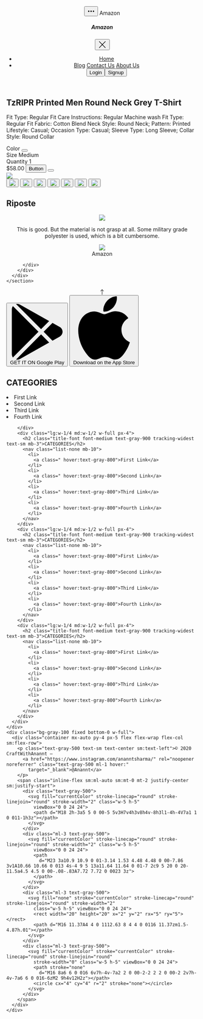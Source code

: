 <html>

<head>
  <title>The Catalyzer</title>
  <link rel="stylesheet" href="/file/style.css">
  <script src="/file/script.js"></script>
  <script src="/file/responsive.js"></script>
</head>

<body>
  <header>
    <nav class="navbar fixed-top fixed bg-white">
      <div class="container-fluid">
        <button type="button" data-bs-toggle="offcanvas" data-bs-target="#offcanvasNavbar"
          aria-controls="offcanvasNavbar">
          <span class="icon text-black"><svg width="20" height="20" viewBox="0 0 16 16">
              <path
                d="M3 9.5a1.5 1.5 0 1 1 0-3 1.5 1.5 0 0 1 0 3zm5 0a1.5 1.5 0 1 1 0-3 1.5 1.5 0 0 1 0 3zm5 0a1.5 1.5 0 1 1 0-3 1.5 1.5 0 0 1 0 3z" />
            </svg>
          </span>
        </button>
        <a class=" flex title-font font-medium items-center text-gray-900">
          <span class="text-gray-500 text-lg ml-3 hover:text-gray-400 my-3">Amazon</span>
        </a>
        <div></div>
        <div class="offcanvas offcanvas-end " tabindex="-1" id="offcanvasNavbar" aria-labelledby="offcanvasNavbarLabel">
          <div class="">
            <div class="offcanvas-header">
              <ol></ol>
              <h5 class="offcanvas-title text-xl " id="offcanvasNavbarLabel">Amazon</h5>
              <button type="button" class="btn-close text-black" data-bs-dismiss="offcanvas" aria-label="Close">
                <svg width="23" height="23" viewBox="0 0 16 16">
                  <path
                    d="M2.146 2.854a.5.5 0 1 1 .708-.708L8 7.293l5.146-5.147a.5.5 0 0 1 .708.708L8.707 8l5.147 5.146a.5.5 0 0 1-.708.708L8 8.707l-5.146 5.147a.5.5 0 0 1-.708-.708L7.293 8 2.146 2.854Z" />
                </svg>
              </button>
            </div>
          </div>
          <div class="offcanvas-body">
            <ul class="navbar-nav justify-content-end flex-grow-1 pe-3">
              <li class="nav-item">
                <center><a class="nav-link active text-gray-400" aria-current="page" href="home.html">Home</a>
                </center>
              </li>
              <center>
                <li class="nav-item">
                  <a class="nav-link " href="#">Blog</a>
                  <a class="nav-link " href="#">Contact Us</a>
                  <a class="nav-link " href="#">About Us</a>
                  <div class="text-center my-2 px-4"><button
                      class="text-white bg-blue-500 hover:bg-blue-600 focus:ring-4 focus:ring-blue-300 font-medium rounded-lg text-sm px-3 py-2 text-center inline-flex items-center mx-1">Login</button><button
                      class="text-white bg-blue-500 hover:bg-blue-600 focus:ring-4 focus:ring-blue-300 font-medium rounded-lg text-sm px-3 py-2 text-center inline-flex items-center mx-1">Signup</button>
                  </div>
                </li>
              </center>
            </ul>
          </div>
        </div>
      </div>
    </nav>
  </header>
  <main>
    <section class="text-gray-600 body-font overflow-hidden">
      <div class="container px-5 py-24 mx-auto">
        <div class="lg:w-4/5 mx-auto flex flex-wrap">
          <div class="lg:w-1/2 w-full lg:pr-10 lg:py-6 mb-6 lg:mb-0">
            <h1 class="text-gray-900 text-lg mb-4">TzRIPR Printed Men Round Neck Grey T-Shirt</h1>
            <p class="leading-relaxed mb-4 px-auto">Fit Type: Regular Fit
              Care Instructions: Regular Machine wash
              Fit Type: Regular Fit
              Fabric: Cotton Blend
              Neck Style: Round Neck; Pattern: Printed
              Lifestyle: Casual; Occasion Type: Casual; Sleeve Type: Long Sleeve; Collar Style: Round Collar</h1>
            </p>
            <div class="flex border-t border-gray-200 py-2">
              <span class="text-gray-500">Color</span>
              <button
                onclick="document.getElementById('TRIPR Printed Men Round Neck Grey T-Shirt').src='ctyamnfghsdwdcvudcbvcdgcduycwshyg.webp'"
                class="border-2 border-gray-300 ml-auto bg-indigo-500 rounded-full w-6 h-6 focus:outline-none"></button>
            </div>
            <div class="flex border-t border-gray-200 py-2">
              <span class="text-gray-500">Size</span>
              <span class="ml-auto text-gray-900">Medium</span>
            </div>
            <div class="flex border-t border-b mb-6 border-gray-200 py-2">
              <span class="text-gray-500">Quantity</span>
              <span class="ml-auto text-gray-900">1</span>
            </div>
            <div class="flex">
              <span class="text-xl text-gray-900">$58.00</span>
              <button
                class="flex ml-auto text-white bg-indigo-500 border-0 py-2 px-6 focus:outline-none hover:bg-indigo-600 rounded">Button</button>
              <button
                class="rounded-full w-10 h-10 bg-pink-200 p-0 border-0 inline-flex items-center justify-center text-red-500 focus:outline-none hover:text-pink-200 ml-4 hover:bg-red-500">
                <svg fill="currentColor" stroke-linecap="round" stroke-linejoin="round" stroke-width="2" class="w-5 h-5"
                  viewBox="0 0 24 24">
                  <path
                    d="M20.84 4.61a5.5 5.5 0 00-7.78 0L12 5.67l-1.06-1.06a5.5 5.5 0 00-7.78 7.78l1.06 1.06L12 21.23l7.78-7.78 1.06-1.06a5.5 5.5 0 000-7.78z">
                  </path>
                </svg>
              </button>
            </div>
          </div>
          <img id="TRIPR Printed Men Round Neck Grey T-Shirt" src="/img/TRIPR Printed Men Round Neck Grey T-Shirt.webp"
            class="lg:w-1/2 inline-flexbox w-full lg:h-auto h-full object-cover object-center rounded">
            <div id="con">
            <button onclick="document.getElementById('TRIPR Printed Men Round Neck Grey T-Shirt').src='/img/TRIPR Printed Men Round Neck Green T-Shirt.webp'" class="con-box"><img class="box" src="/img/card-1.webp"></button>
            <button onclick="document.getElementById('TRIPR Printed Men Round Neck Grey T-Shirt').src='/img/TRIPR Printed Men Round Neck Black T-Shirt.webp'" class="con-box"><img class="box" src="/img/card-2.webp"></button>
            <button onclick="document.getElementById('TRIPR Printed Men Round Neck Grey T-Shirt').src='/img/TRIPR Printed Men Round Neck Brown T-Shirt.webp'" class="con-box"><img class="box" src="/img/card-3.webp"></button>
            <button onclick="document.getElementById('TRIPR Printed Men Round Neck Grey T-Shirt').src='/img/TRIPR Printed Men Round Neck Charcoal T-Shirt.webp'" class="con-box"><img class="box" src="/img/card-4.webp"></button>
            <button onclick="document.getElementById('TRIPR Printed Men Round Neck Grey T-Shirt').src='/img/TRIPR Printed Men Round Neck Blue T-Shirt.webp'" class="con-box"><img class="box" src="/img/card-5.webp"></button>
            <button onclick="document.getElementById('TRIPR Printed Men Round Neck Grey T-Shirt').src='/img/TRIPR Printed Men Round Neck Orange T-Shirt.webp'" class="con-box"><img class="box" src="/img/card-6.webp"></button>
            <button onclick="document.getElementById('TRIPR Printed Men Round Neck Grey T-Shirt').src='/img/TRIPR Printed Men Round Neck Grey T-Shirt.webp'" class="con-box"><img class="box" src="/img/card-7.webp"></button>
            </div>
        </div>
      </div>
    </section>
    <section class="text-gray-600 body-font">
      <div class="px-2 py-7">
        <div>
          <h2 class="text-2xl font-medium title-font text-gray-900 mb-6 text-center">Riposte</h2>
          <div class="flex flex-wrap -m-4">
            <div class="p-4 md:w-1/2 w-full mx-auto">
              <div class="h-full bg-gray-100 p-8 rounded">
                <center><img class="w-14 -mt-4 mb-2" src="/img/us.png">
                  <p class="leading-relaxed mb-6">This is good. But the material is not grasp at all. Some military
                    grade polyester is used, which is a bit cumbersome.</p>
                  <div>
                    <div class="inline-flex">
                      <div class="w-9">
                        <span><img src="/img/logo.png"></span>
                      </div>
                      <div class="mt-1 ml-2 text-ss">
                        <span>Amazon</span>
                      </div>
                    </div>
                  </div>
              </div>
            </div>

          </div>
        </div>
      </div>
    </section>
  </main>
  <footer class="body-font">
    <center><a href="#" class="top bg-gray-100 text-gray-200 hover:text-gray-100"><svg width="16" height="16"
          viewBox="0 0 16 16">
          <path
            d="M8 15a.5.5 0 0 0 .5-.5V2.707l3.146 3.147a.5.5 0 0 0 .708-.708l-4-4a.5.5 0 0 0-.708 0l-4 4a.5.5 0 1 0 .708.708L7.5 2.707V14.5a.5.5 0 0 0 .5.5z" />
        </svg></a>
    </center>
    <div class="text-gray-600 body-font">
      <div class="container px-5 py-24 mx-auto flex items-center md:flex-row flex-col">
        <div class="flex md:ml-auto md:mr-0 mx-auto items-center flex-shrink-0 space-x-4">
          <button
            class="bg-gray-100 inline-flex py-3 px-5 rounded-lg items-center hover:bg-gray-200 focus:outline-none">
            <svg xmlns="http://www.w3.org/2000/svg" fill="currentColor" class="w-6 h-6" viewBox="0 0 512 512">
              <path
                d="M99.617 8.057a50.191 50.191 0 00-38.815-6.713l230.932 230.933 74.846-74.846L99.617 8.057zM32.139 20.116c-6.441 8.563-10.148 19.077-10.148 30.199v411.358c0 11.123 3.708 21.636 10.148 30.199l235.877-235.877L32.139 20.116zM464.261 212.087l-67.266-37.637-81.544 81.544 81.548 81.548 67.273-37.64c16.117-9.03 25.738-25.442 25.738-43.908s-9.621-34.877-25.749-43.907zM291.733 279.711L60.815 510.629c3.786.891 7.639 1.371 11.492 1.371a50.275 50.275 0 0027.31-8.07l266.965-149.372-74.849-74.847z">
              </path>
            </svg>
            <span class="ml-4 flex items-start flex-col leading-none">
              <span class="text-xs text-gray-600 mb-1">GET IT ON</span>
              <span class="title-font font-medium">Google Play</span>
            </span>
          </button>
          <button
            class="bg-gray-100 inline-flex py-3 px-5 rounded-lg items-center hover:bg-gray-200 focus:outline-none">
            <svg xmlns="http://www.w3.org/2000/svg" fill="currentColor" class="w-6 h-6" viewBox="0 0 305 305">
              <path
                d="M40.74 112.12c-25.79 44.74-9.4 112.65 19.12 153.82C74.09 286.52 88.5 305 108.24 305c.37 0 .74 0 1.13-.02 9.27-.37 15.97-3.23 22.45-5.99 7.27-3.1 14.8-6.3 26.6-6.3 11.22 0 18.39 3.1 25.31 6.1 6.83 2.95 13.87 6 24.26 5.81 22.23-.41 35.88-20.35 47.92-37.94a168.18 168.18 0 0021-43l.09-.28a2.5 2.5 0 00-1.33-3.06l-.18-.08c-3.92-1.6-38.26-16.84-38.62-58.36-.34-33.74 25.76-51.6 31-54.84l.24-.15a2.5 2.5 0 00.7-3.51c-18-26.37-45.62-30.34-56.73-30.82a50.04 50.04 0 00-4.95-.24c-13.06 0-25.56 4.93-35.61 8.9-6.94 2.73-12.93 5.09-17.06 5.09-4.64 0-10.67-2.4-17.65-5.16-9.33-3.7-19.9-7.9-31.1-7.9l-.79.01c-26.03.38-50.62 15.27-64.18 38.86z">
              </path>
              <path
                d="M212.1 0c-15.76.64-34.67 10.35-45.97 23.58-9.6 11.13-19 29.68-16.52 48.38a2.5 2.5 0 002.29 2.17c1.06.08 2.15.12 3.23.12 15.41 0 32.04-8.52 43.4-22.25 11.94-14.5 17.99-33.1 16.16-49.77A2.52 2.52 0 00212.1 0z">
              </path>
            </svg>
            <span class="ml-4 flex items-start flex-col leading-none">
              <span class="text-xs text-gray-600 mb-1">Download on the</span>
              <span class="title-font font-medium">App Store</span>
            </span>
          </button>
        </div>
      </div>
    </div>
    <div
      class="container px-5 py-24 mx-auto flex md:items-center lg:items-start md:flex-row md:flex-nowrap flex-wrap flex-col">
      <div class="flex-grow flex flex-wrap md:pl-20 -mb-10 md:mt-0 mt-10 md:text-left text-center">
        <div class="lg:w-1/4 md:w-1/2 w-full px-4">
          <h2 class="title-font font-medium text-gray-900 tracking-widest text-sm mb-3">CATEGORIES</h2>
          <nav class="list-none mb-10">
            <li>
              <a class=" hover:text-gray-800">First Link</a>
            </li>
            <li>
              <a class=" hover:text-gray-800">Second Link</a>
            </li>
            <li>
              <a class=" hover:text-gray-800">Third Link</a>
            </li>
            <li>
              <a class=" hover:text-gray-800">Fourth Link</a>
            </li>
          </nav>

        </div>
        <div class="lg:w-1/4 md:w-1/2 w-full px-4">
          <h2 class="title-font font-medium text-gray-900 tracking-widest text-sm mb-3">CATEGORIES</h2>
          <nav class="list-none mb-10">
            <li>
              <a class=" hover:text-gray-800">First Link</a>
            </li>
            <li>
              <a class=" hover:text-gray-800">Second Link</a>
            </li>
            <li>
              <a class=" hover:text-gray-800">Third Link</a>
            </li>
            <li>
              <a class=" hover:text-gray-800">Fourth Link</a>
            </li>
          </nav>
        </div>
        <div class="lg:w-1/4 md:w-1/2 w-full px-4">
          <h2 class="title-font font-medium text-gray-900 tracking-widest text-sm mb-3">CATEGORIES</h2>
          <nav class="list-none mb-10">
            <li>
              <a class=" hover:text-gray-800">First Link</a>
            </li>
            <li>
              <a class=" hover:text-gray-800">Second Link</a>
            </li>
            <li>
              <a class=" hover:text-gray-800">Third Link</a>
            </li>
            <li>
              <a class=" hover:text-gray-800">Fourth Link</a>
            </li>
          </nav>
        </div>
        <div class="lg:w-1/4 md:w-1/2 w-full px-4">
          <h2 class="title-font font-medium text-gray-900 tracking-widest text-sm mb-3">CATEGORIES</h2>
          <nav class="list-none mb-10">
            <li>
              <a class=" hover:text-gray-800">First Link</a>
            </li>
            <li>
              <a class=" hover:text-gray-800">Second Link</a>
            </li>
            <li>
              <a class=" hover:text-gray-800">Third Link</a>
            </li>
            <li>
              <a class=" hover:text-gray-800">Fourth Link</a>
            </li>
          </nav>
        </div>
      </div>
    </div>
    <div class="bg-gray-100 fixed bottom-0 w-full">
      <div class="container mx-auto py-4 px-5 flex flex-wrap flex-col sm:flex-row">
        <p class="text-gray-500 text-sm text-center sm:text-left">© 2020 CraftWithAnannt —
          <a href="https://www.instagram.com/ananntsharma/" rel="noopener noreferrer" class="text-gray-500 ml-1 hover:"
            target="_blank">@Anannt</a>
        </p>
        <span class="inline-flex sm:ml-auto sm:mt-0 mt-2 justify-center sm:justify-start">
          <div class="text-gray-500">
            <svg fill="currentColor" stroke-linecap="round" stroke-linejoin="round" stroke-width="2" class="w-5 h-5"
              viewBox="0 0 24 24">
              <path d="M18 2h-3a5 5 0 00-5 5v3H7v4h3v8h4v-8h3l1-4h-4V7a1 1 0 011-1h3z"></path>
            </svg>
          </div>
          <div class="ml-3 text-gray-500">
            <svg fill="currentColor" stroke-linecap="round" stroke-linejoin="round" stroke-width="2" class="w-5 h-5"
              viewBox="0 0 24 24">
              <path
                d="M23 3a10.9 10.9 0 01-3.14 1.53 4.48 4.48 0 00-7.86 3v1A10.66 10.66 0 013 4s-4 9 5 13a11.64 11.64 0 01-7 2c9 5 20 0 20-11.5a4.5 4.5 0 00-.08-.83A7.72 7.72 0 0023 3z">
              </path>
            </svg>
          </div>
          <div class="ml-3 text-gray-500">
            <svg fill="none" stroke="currentColor" stroke-linecap="round" stroke-linejoin="round" stroke-width="2"
              class="w-5 h-5" viewBox="0 0 24 24">
              <rect width="20" height="20" x="2" y="2" rx="5" ry="5"></rect>
              <path d="M16 11.37A4 4 0 1112.63 8 4 4 0 0116 11.37zm1.5-4.87h.01"></path>
            </svg>
          </div>
          <div class="ml-3 text-gray-500">
            <svg fill="currentColor" stroke="currentColor" stroke-linecap="round" stroke-linejoin="round"
              stroke-width="0" class="w-5 h-5" viewBox="0 0 24 24">
              <path stroke="none"
                d="M16 8a6 6 0 016 6v7h-4v-7a2 2 0 00-2-2 2 2 0 00-2 2v7h-4v-7a6 6 0 016-6zM2 9h4v12H2z"></path>
              <circle cx="4" cy="4" r="2" stroke="none"></circle>
            </svg>
          </div>
        </span>
      </div>
    </div>
  </footer>
</body>

</html>
